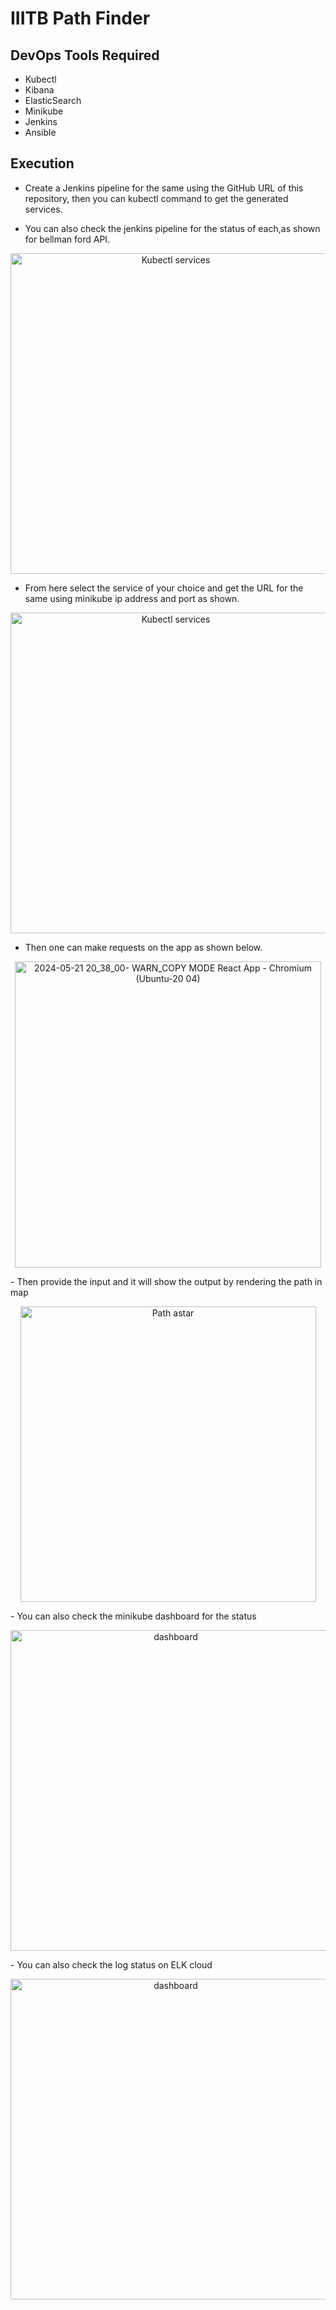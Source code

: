 # IIITB Path Finder
## DevOps Tools Required
- Kubectl
- Kibana
- ElasticSearch
- Minikube
- Jenkins
- Ansible

## Execution
- Create a Jenkins pipeline for the same using the GitHub URL of this repository, then you can kubectl command to get the generated services.

- You can also check the jenkins pipeline for the status of each,as shown for bellman ford API.
<p align="center">
  <img width="513" alt="Kubectl services" src="https://github.com/23subbhashit/SPEmajorF/assets/43717493/9519ada6-c12c-4537-b821-0c25051e3ef3">
</p>

- From here select the service of your choice and  get the URL for the same using minikube ip address and port as shown.

<p align="center">
  <img width="513" alt="Kubectl services" src="https://github.com/23subbhashit/SPEmajorF/assets/43717493/8354e2c7-ad91-4799-8133-fcc459338fcf">
</p>

- Then one can make requests on the app as shown below.
<p align="center">
  <img width="490" alt="2024-05-21 20_38_00- WARN_COPY MODE  React App - Chromium (Ubuntu-20 04)" src="https://github.com/23subbhashit/SPEmajorF/assets/43717493/56043a24-45d6-4e92-9f73-33f860648e52">
</p>
- Then provide the input and it will show the output by rendering the path in map
  <p align="center">
 <img width="473" alt="Path astar" src="https://github.com/23subbhashit/SPEmajorF/assets/43717493/345e8e43-ab79-4256-87e3-dfc1c34bd58b">
  </p>
- You can also check the minikube dashboard for the status
  <p align="center">
  <img width="513" alt="dashboard" src="https://github.com/23subbhashit/SPEmajorF/assets/43717493/fdaceba9-7aec-4ba6-b0b4-7dc082fda996">
  </p>
- You can also check the log status on ELK cloud
<p align="center">
  <img width="513" alt="dashboard" src="https://github.com/23subbhashit/IIITB-Path-Finder/assets/43717493/eea9ca22-7ea9-41d1-afb1-5954feb1d0d8">
</p>
